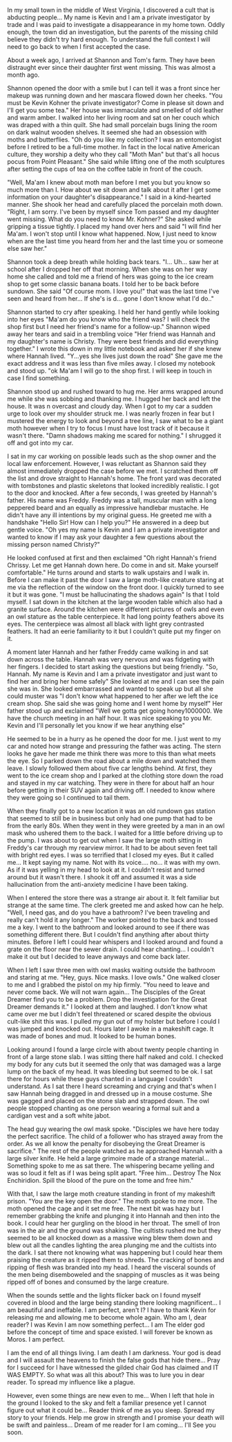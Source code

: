  In my small town in the middle of West Virginia, I discovered a cult that is abducting people... My name is Kevin and I am a private investigator by trade and I was paid to investigate a disappearance in my home town. Oddly enough, the town did an investigation, but the parents of the missing child believe they didn't try hard enough. To understand the full context I will need to go back to when I first accepted the case.

About a week ago, I arrived at Shannon and Tom's farm. They have been distraught ever since their daughter first went missing. This was almost a month ago.

Shannon opened the door with a smile but I can tell it was a front since her makeup was running down and her mascara flowed down her cheeks. "You must be Kevin Kohner the private investigator? Come in please sit down and I'll get you some tea." Her house was immaculate and smelled of old leather and warm amber. I walked into her living room and sat on her couch which was draped with a thin quilt. She had small porcelain bugs lining the room on dark walnut wooden shelves. It seemed she had an obsession with moths and butterflies. "Oh do you like my collection? I was an entomologist before I retired to be a full-time mother. In fact in the local native American culture, they worship a deity who they call "Moth Man" but that's all hocus pocus from Point Pleasant." She said while lifting one of the moth sculptures after setting the cups of tea on the coffee table in front of the couch.

"Well, Ma'am I knew about moth man before I met you but you know so much more than I. How about we sit down and talk about it after I get some information on your daughter's disappearance." I said in a kind-hearted manner. She shook her head and carefully placed the porcelain moth down. "Right, I am sorry. I've been by myself since Tom passed and my daughter went missing. What do you need to know Mr. Kohner?" She asked while gripping a tissue tightly. I placed my hand over hers and said "I will find her Ma'am. I won't stop until I know what happened. Now, I just need to know when are the last time you heard from her and the last time you or someone else saw her."

Shannon took a deep breath while holding back tears. "I... Uh... saw her at school after I dropped her off that morning. When she was on her way home she called and told me a friend of hers was going to the ice cream shop to get some classic banana boats. I told her to be back before sundown. She said "Of course mom. I love you!" that was the last time I've seen and heard from her... If she's is d... gone I don't know what I'd do.."

Shannon started to cry after speaking. I held her hand gently while looking into her eyes "Ma'am do you know who the friend was? I will check the shop first but I need her friend's name for a follow-up." Shannon wiped away her tears and said in a trembling voice "Her friend was Hannah and my daughter's name is Christy. They were best friends and did everything together." I wrote this down in my little notebook and asked her if she knew where Hannah lived. "Y...yes she lives just down the road" She gave me the exact address and it was less than five miles away. I closed my notebook and stood up. "ok Ma'am I will go to the shop first. I will keep in touch in case I find something.

Shannon stood up and rushed toward to hug me. Her arms wrapped around me while she was sobbing and thanking me. I hugged her back and left the house. It was n overcast and cloudy day. When I got to my car a sudden urge to look over my shoulder struck me. I was nearly frozen in fear but I mustered the energy to look and beyond a tree line, I saw what to be a giant moth however when I try to focus I must have lost track of it because it wasn't there. "Damn shadows making me scared for nothing." I shrugged it off and got into my car.

I sat in my car working on possible leads such as the shop owner and the local law enforcement. However, I was reluctant as Shannon said they almost immediately dropped the case before we met. I scratched them off the list and drove straight to Hannah's home. The front yard was decorated with tombstones and plastic skeletons that looked incredibly realistic. I got to the door and knocked. After a few seconds, I was greeted by Hannah's father. His name was Freddy. Freddy was a tall, muscular man with a long peppered beard and an equally as impressive handlebar mustache. He didn't have any ill intentions by my original guess. He greeted me with a handshake "Hello Sir! How can I help you?" He answered in a deep but gentle voice. "Oh yes my name Is Kevin and I am a private investigator and wanted to know if I may ask your daughter a few questions about the missing person named Christy?"

He looked confused at first and then exclaimed "Oh right Hannah's friend Chrissy. Let me get Hannah down here. Do come in and sit. Make yourself comfortable." He turns around and starts to walk upstairs and I walk in. Before I can make it past the door I saw a large moth-like creature staring at me via the reflection of the window on the front door. I quickly turned to see it but it was gone. "I must be hallucinating the shadows again" Is that I told myself. I sat down in the kitchen at the large wooden table which also had a granite surface. Around the kitchen were different pictures of owls and even an owl stature as the table centerpiece. It had long pointy feathers above its eyes. The centerpiece was almost all black with light grey contrasted feathers. It had an eerie familiarity to it but I couldn't quite put my finger on it.

A moment later Hannah and her father Freddy came walking in and sat down across the table. Hannah was very nervous and was fidgeting with her fingers. I decided to start asking the questions but being friendly. "So, Hannah. My name is Kevin and I am a private investigator and just want to find her and bring her home safely" She looked at me and I can see the pain she was in. She looked embarrassed and wanted to speak up but all she could muster was "I don't know what happened to her after we left the ice cream shop. She said she was going home and I went home by myself" Her father stood up and exclaimed "Well we gotta get going honey1000000. We have the church meeting in an half hour. It was nice speaking to you Mr. Kevin and I'll personally let you know if we hear anything else"

He seemed to be in a hurry as he opened the door for me. I just went to my car and noted how strange and pressuring the father was acting. The stern looks he gave her made me think there was more to this than what meets the eye. So I parked down the road about a mile down and watched them leave. I slowly followed them about five car lengths behind. At first, they went to the ice cream shop and I parked at the clothing store down the road and stayed in my car watching. They were in there for about half an hour before getting in their SUV again and driving off. I needed to know where they were going so I continued to tail them.

When they finally got to a new location it was an old rundown gas station that seemed to still be in business but only had one pump that had to be from the early 80s. When they went in they were greeted by a man in an owl mask who ushered them to the back. I waited for a little before driving up to the pump. I was about to get out when I saw the large moth sitting in Freddy's car through my rearview mirror. It had to be about seven feet tall with bright red eyes. I was so terrified that I closed my eyes. But it called me... It kept saying my name. Not with its voice.... no... it was with my own. As if it was yelling in my head to look at it. I couldn't resist and turned around but it wasn't there. I shook it off and assumed it was a side hallucination from the anti-anxiety medicine I have been taking.

When I entered the store there was a strange air about it. It felt familiar but strange at the same time. The clerk greeted me and asked how can he help. "Well, I need gas, and do you have a bathroom? I've been traveling and really can't hold it any longer." The worker pointed to the back and tossed me a key. I went to the bathroom and looked around to see if there was something different there. But I couldn't find anything after about thirty minutes. Before I left I could hear whispers and I looked around and found a grate on the floor near the sewer drain. I could hear chanting... I couldn't make it out but I decided to leave anyways and come back later.

When I left I saw three men with owl masks waiting outside the bathroom and staring at me. "Hey, guys. Nice masks. I love owls." One walked closer to me and I grabbed the pistol on my hip firmly. "You need to leave and never come back. We will not warn again... The Disciples of the Great Dreamer find you to be a problem. Drop the investigation for the Great Dreamer demands it." I looked at them and laughed. I don't know what came over me but I didn't feel threatened or scared despite the obvious cult-like shit this was. I pulled my gun out of my holster but before I could I was jumped and knocked out. Hours later I awoke in a makeshift cage. It was made of bones and mud. It looked to be human bones.

Looking around I found a large circle with about twenty people chanting in front of a large stone slab. I was sitting there half naked and cold. I checked my body for any cuts but it seemed the only that was damaged was a large lump on the back of my head. It was bleeding but seemed to be ok. I sat there for hours while these guys chanted in a language I couldn't understand. As I sat there I heard screaming and crying and that's when I saw Hannah being dragged in and dressed up in a mouse costume. She was gagged and placed on the stone slab and strapped down. The owl people stopped chanting as one person wearing a formal suit and a cardigan vest and a soft white jabot.

The head guy wearing the owl mask spoke. "Disciples we have here today the perfect sacrifice. The child of a follower who has strayed away from the order. As we all know the penalty for disobeying the Great Dreamer is sacrifice." The rest of the people watched as he approached Hannah with a large silver knife. He held a large grimoire made of a strange material... Something spoke to me as sat there. The whispering became yelling and was so loud it felt as if I was being split apart. "Free him... Destroy The Nox Enchiridion. Spill the blood of the pure on the tome and free him."

With that, I saw the large moth creature standing in front of my makeshift prison. "You are the key open the door." The moth spoke to me more. The moth opened the cage and it set me free. The next bit was hazy but I remember grabbing the knife and plunging it into Hannah and then into the book. I could hear her gurgling on the blood in her throat. The smell of Iron was in the air and the ground was shaking. The cultists rushed me but they seemed to be all knocked down as a massive wing blew them down and blew out all the candles lighting the area plunging me and the cultists into the dark. I sat there not knowing what was happening but I could hear them praising the creature as it ripped them to shreds. The cracking of bones and ripping of flesh was branded into my head. I heard the visceral sounds of the men being disemboweled and the snapping of muscles as it was being ripped off of bones and consumed by the large creature.

When the sounds settle and the lights flicker back on I found myself covered in blood and the large being standing there looking magnificent... I am beautiful and ineffable. I am perfect, aren't I? I have to thank Kevin for releasing me and allowing me to become whole again. Who am I, dear reader? I was Kevin I am now something perfect... I am The elder god before the concept of time and space existed. I will forever be known as Moros. I am perfect.

I am the end of all things living. I am death I am darkness. Your god is dead and I will assault the heavens to finish the false gods that hide there... Pray for I succeed for I have witnessed the gilded chair God has claimed and IT WAS EMPTY. So what was all this about? This was to lure you in dear reader. To spread my influence like a plague. 

However, even some things are new even to me... When I left that hole in the ground I looked to the sky and felt a familiar presence yet I cannot figure out what it could be... Reader think of me as you sleep. Spread my story to your friends. Help me grow in strength and I promise your death will be swift and painless... Dream of me reader for I am coming... I'll See you soon.